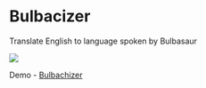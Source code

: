 # Bulbacizer
Translate English to language spoken by Bulbasaur

<img src="https://wallpapercave.com/wp/wp2388366.jpg"></img>

Demo - <a href="http://bulbachizer.ga/">Bulbachizer</a>
